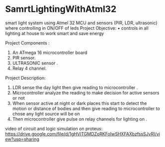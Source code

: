 # SamrtLightingWithAtml32
smart light system using Atmel 32 MCU and sensors (PIR, LDR, ultrasonic) where controlling in ON/OFF of leds 
Project Objective: 
•	controls in all lighting at house to work smart and save energy 

Project Components : 
  1. An ATmega 16 microcontroller board 
  2. PIR sensor.
  3. ULTRASONIC sensor  .
  4. Relay 4 channel.

Project Description:
1.	LDR  sense the day light then  give reading to microcontroller .
2.	Microcontroller analyze the reading to make  decision for active sensors or not
3.	When sensor active at night or dark places this start to detect the motion or distance of bodies and then give reading to microcontroller to chose any light source will be on
4.	Then microcontroller give pulse on relay channels for lighting on .

video of circuit and logic simulation on proteus: https://drive.google.com/file/d/1gHViTGMDZoRKFoIwSHXFAXbzfssSJvRI/view?usp=sharing
